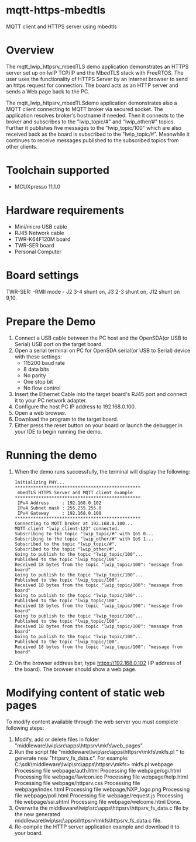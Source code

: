 # mqtt-https-mbedtls
 MQTT client and HTTPS server using mbedtls


Overview 
========

The mqtt_lwip_httpsrv_mbedTLS demo application demonstrates an HTTPS server set up on lwIP TCP/IP and the MbedTLS stack with
FreeRTOS. 
The user uses the functionality of HTTPS Server by an Internet browser to send an https request for connection. The board acts as an HTTP server
and sends a Web page back to the PC.

The mqtt_lwip_httpsrv_mbedTLSdemo application demonstrates also a MQTT client connecting to MQTT broker via secured socket.
The application resolves broker's hostname if needed.
Then it connects to the broker and subscribes to the "lwip_topic/#" and "lwip_other/#" topics.
Further it publishes five messages to the "lwip_topic/100" which are also received back
as the board is subscribed to the "lwip_topic/#".
Meanwhile it continues to receive messages published to the subscribed topics from other clients.


Toolchain supported
===================
- MCUXpresso  11.1.0


Hardware requirements
=====================
- Mini/micro USB cable
- RJ45 Network cable
- TWR-K64F120M board
- TWR-SER board
- Personal Computer

Board settings
==============
 TWR-SER:
 -RMII mode - J2 3-4 shunt on, J3 2-3 shunt on, J12 shunt on 9,10.
 
Prepare the Demo
================
1.  Connect a USB cable between the PC host and the OpenSDA(or USB to Serial) USB port on the target board.
2.  Open a serial terminal on PC for OpenSDA serial(or USB to Serial) device with these settings:
    - 115200 baud rate
    - 8 data bits
    - No parity
    - One stop bit
    - No flow control
3.  Insert the Ethernet Cable into the target board's RJ45 port and connect it to your PC network adapter.
4.  Configure the host PC IP address to 192.168.0.100.
5.  Open a web browser.
6.  Download the program to the target board.
7.  Either press the reset button on your board or launch the debugger in your IDE to begin running the demo.

Running the demo
================
1.  When the demo runs successfully, the terminal will display the following:

	
	
		Initializing PHY...
		************************************************
         mbedTLS HTTPS Server and MQTT client example
        ************************************************
         IPv4 Address     : 192.168.0.102
         IPv4 Subnet mask : 255.255.255.0
         IPv4 Gateway     : 192.168.0.100
        ************************************************
        Connecting to MQTT broker at 192.168.0.100...
        MQTT client "lwip_client-123" connected.
		Subscribing to the topic "lwip_topic/#" with QoS 0...
		Subscribing to the topic "lwip_other/#" with QoS 1...
		Subscribed to the topic "lwip_topic/#".
		Subscribed to the topic "lwip_other/#".
		Going to publish to the topic "lwip_topic/100"...
		Published to the topic "lwip_topic/100".
		Received 18 bytes from the topic "lwip_topic/100": "message from board"
		Going to publish to the topic "lwip_topic/100"...
		Published to the topic "lwip_topic/100".
		Received 18 bytes from the topic "lwip_topic/100": "message from board"
		Going to publish to the topic "lwip_topic/100"...
		Published to the topic "lwip_topic/100".
		Received 18 bytes from the topic "lwip_topic/100": "message from board"
		Going to publish to the topic "lwip_topic/100"...
		Published to the topic "lwip_topic/100".
		Received 18 bytes from the topic "lwip_topic/100": "message from board"
		Going to publish to the topic "lwip_topic/100"...
		Published to the topic "lwip_topic/100".
		Received 18 bytes from the topic "lwip_topic/100": "message from board"
		
2.  On the browser address bar, type https://192.168.0.102 (IP address of the board).
	The browser should show a web page.


Modifying content of static web pages
================

To modify content available through the web server you must complete following steps:
  1. Modify, add or delete files in folder "middleware\lwip\src\apps\httpsrv\mkfs\web_pages".
  2. Run the script file "middleware\lwip\src\apps\httpsrv\mkfs\mkfs.pl <directory name>" to generate new "httpsrv_fs_data.c".
	 For example:
		C:\sdk\middleware\lwip\src\apps\httpsrv\mkfs> mkfs.pl webpage
		Processing file webpage/auth.html
		Processing file webpage/cgi.html
		Processing file webpage/favicon.ico
		Processing file webpage/help.html
		Processing file webpage/httpsrv.css
		Processing file webpage/index.html
		Processing file webpage/NXP_logo.png
		Processing file webpage/poll.html
		Processing file webpage/request.js
		Processing file webpage/ssi.shtml
		Processing file webpage/welcome.html
		Done.
  3. Overwrite the middleware\lwip\src\apps\httpsrv\httpsrv_fs_data.c file by the new generated middleware\lwip\src\apps\httpsrv\mkfs\httpsrv_fs_data.c file.
  4. Re-compile the HTTP server application example and download it to your board. 

